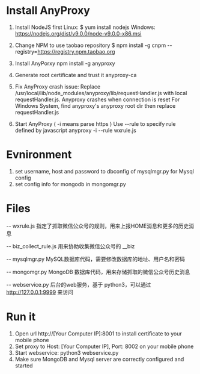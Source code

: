 # Install AnyProxy
1. Install NodeJS first
Linux:       $ yum install nodejs 
Windows:  https://nodejs.org/dist/v9.0.0/node-v9.0.0-x86.msi

2. Change NPM to use taobao repository
$ npm install -g cnpm --registry=https://registry.npm.taobao.org

3. Install AnyPorxy
npm install -g anyproxy

4. Generate root certificate and trust it
anyproxy-ca

5. Fix AnyProxy crash issue:
Replace /usr/local/lib/node_modules/anyproxy/lib/requestHandler.js with local requestHandler.js. Anyproxy crashes when connection is reset
For Windows System, find anyproxy's anyproxy root dir then replace requestHandler.js

6. Start AnyProxy ( -i means parse https )
Use --rule to specify rule defined by javascript
anyproxy -i --rule wxrule.js

# Evnironment
1. set username, host and password to dbconfig of mysqlmgr.py for Mysql config
2. set config info for mongodb in mongomgr.py


# Files
-- wxrule.js 指定了抓取微信公众号的规则，用来上报HOME消息和更多的历史消息

-- biz_collect_rule.js 用来协助收集微信公众号的 __biz 

-- mysqlmgr.py MySQL数据库代码，需要修改数据库的地址、用户名和密码

-- mongomgr.py MongoDB 数据库代码，用来存储抓取的微信公众号历史消息

-- webservice.py 后台的web服务，基于 python3，可以通过 http://127.0.0.1:9999 来访问

# Run it
1. Open url http://[Your Computer IP]:8001 to install certificate to your mobile phone
2. Set proxy to Host: [Your Computer IP], Port: 8002 on your mobile phone
3. Start webservice: python3 webservice.py
4. Make sure MongoDB and Mysql server are correctly configured and started
